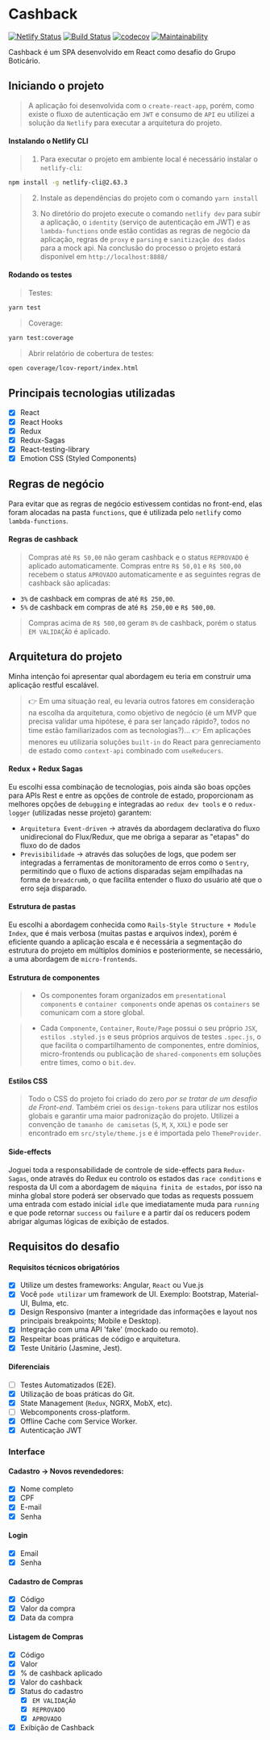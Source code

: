 # Cashback
[![Netlify Status](https://api.netlify.com/api/v1/badges/79e56956-4d28-445f-b90e-afb8df0d9990/deploy-status)](https://app.netlify.com/sites/cashback-boticario/deploys)
[![Build Status](https://travis-ci.org/ViniciusVinna/cashback.svg?branch=master)](https://travis-ci.org/ViniciusVinna/cashback)
[![codecov](https://codecov.io/gh/ViniciusVinna/cashback/branch/master/graph/badge.svg)](https://codecov.io/gh/ViniciusVinna/cashback)
[![Maintainability](https://api.codeclimate.com/v1/badges/c06c55e767c340053218/maintainability)](https://codeclimate.com/github/ViniciusVinna/cashback/maintainability)

Cashback é um SPA desenvolvido em React como desafio do Grupo Boticário.

## Iniciando o projeto

> A aplicação foi desenvolvida com o `create-react-app`, porém, como existe o fluxo de autenticação em `JWT` e consumo de `API` eu utilizei a solução da `Netlify` para executar a arquitetura do projeto.

#### Instalando o Netlify CLI
> 1) Para executar o projeto em ambiente local é necessário instalar o `netlify-cli`:
```bash
npm install -g netlify-cli@2.63.3
```
> 
> 2) Instale as dependências do projeto com o comando `yarn install`
> 
> 3) No diretório do projeto execute o comando `netlify dev` para subir a aplicação, o `identity` (serviço de autenticação em JWT) e as `lambda-functions` onde estão contidas as regras de negócio da aplicação, regras de `proxy` e `parsing` e `sanitização dos dados` para a mock api.
> Na conclusão do processo o projeto estará disponível em `http://localhost:8888/`

#### Rodando os testes
> Testes:
```bash
yarn test
```
> 
> Coverage:
```bash
yarn test:coverage
```
> Abrir relatório de cobertura de testes:
```bash
open coverage/lcov-report/index.html
```

## Principais tecnologias utilizadas
- [x] React
- [x] React Hooks
- [x] Redux
- [x] Redux-Sagas
- [x] React-testing-library
- [x] Emotion CSS (Styled Components)

## Regras de negócio

Para evitar que as regras de negócio estivessem contidas no front-end, elas foram alocadas na pasta `functions`, que é utilizada pelo `netlify` como `lambda-functions`.

#### Regras de cashback
> Compras até `R$ 50,00` não geram cashback e o status `REPROVADO` é aplicado automaticamente.
> Compras entre `R$ 50,01` e `R$ 500,00` recebem o status `APROVADO` automaticamente e as seguintes regras de cashback são aplicadas:

* `3%` de cashback em compras de até `R$ 250,00`.
* `5%` de cashback em compras de até `R$ 250,00` e `R$ 500,00`.

> Compras acima de `R$ 500,00` geram `8%` de cashback, porém o status `EM VALIDAÇÃO` é aplicado.

## Arquitetura do projeto
Minha intenção foi apresentar qual abordagem eu teria em construir uma aplicação restful escalável.
> 👉 Em uma situação real, eu levaria outros fatores em consideração na escolha da arquitetura, como objetivo de negócio (é um MVP que precisa validar uma hipótese, é para ser lançado rápido?, todos no time estão familiarizados com as tecnologias?)...
> 👉 Em aplicações menores eu utilizaria soluções `built-in` do React para genreciamento de estado como `context-api` combinado com `useReducers`.

#### Redux + Redux Sagas
Eu escolhi essa combinação de tecnologias, pois ainda são boas opções para APIs Rest e entre as opções de controle de estado, proporcionam as melhores opções de `debugging` e integradas ao `redux dev tools` e o `redux-logger` (utilizadas nesse projeto) garantem:

* `Arquitetura Event-driven` -> através da abordagem declarativa do fluxo unidirecional do Flux/Redux, que me obriga a separar as "etapas" do fluxo do de dados
* `Previsibilidade` -> através das soluções de logs, que podem ser integradas a ferramentas de monitoramento de erros como o `Sentry`, permitindo que o fluxo de actions disparadas sejam empilhadas na forma de `breadcrumb`, o que facilita entender o fluxo do usuário até que o erro seja disparado.

#### Estrutura de pastas
Eu escolhi a abordagem conhecida como `Rails-Style Structure + Module Index`, que é mais verbosa (muitas pastas e arquivos index), porém é eficiente quando a aplicação escala e é necessária a segmentação do estrutura do projeto em múltiplos domínios e posteriormente, se necessário, a uma abordagem de `micro-frontends`.

#### Estrutura de componentes
> * Os componentes foram organizados em `presentational components` e `container components` onde apenas os `containers` se comunicam com a store global.

> * Cada `Componente`, `Container`, `Route/Page` possui o seu próprio `JSX`, `estilos .styled.js` e seus próprios arquivos de testes `.spec.js`, o que facilita o compartilhamento de componentes, entre domínios, micro-frontends ou publicação de `shared-components` em soluções entre times, como o `bit.dev`.

#### Estilos CSS
> Todo o CSS do projeto foi criado do zero *por se tratar de um desafio de Front-end*.
> Também criei os `design-tokens` para utilizar nos estilos globais e garantir uma maior padronização do projeto. Utilizei a convenção de `tamanho de camisetas` (`S`, `M`, `X`, `XXL`) e pode ser encontrado em `src/style/theme.js` e é importada pelo `ThemeProvider`.

#### Side-effects
Joguei toda a responsabilidade de controle de side-effects para `Redux-Sagas`, onde através do Redux eu controlo os estados das `race conditions` e resposta da UI com a abordagem de `máquina finita de estados`, por isso na minha global store poderá ser observado que todas as requests possuem uma entrada com estado inicial `idle` que imediatamente muda para `running` e que pode retornar `success` ou `failure` e a partir daí os reducers podem abrigar algumas lógicas de exibição de estados.

## Requisitos do desafio
#### Requisitos técnicos obrigatórios
- [x] Utilize um destes frameworks: Angular, `React` ou Vue.js
- [x] Você `pode utilizar` um framework de UI. Exemplo: Bootstrap, Material-UI,
Bulma, etc.
- [x] Design Responsivo (manter a integridade das informações e layout nos
principais breakpoints; Mobile e Desktop). 
- [x] Integração com uma API 'fake' (mockado ou remoto).
- [x] Respeitar boas práticas de código e arquitetura.
- [x] Teste Unitário (Jasmine, Jest).

#### Diferenciais
- [ ] Testes Automatizados (E2E).
- [x] Utilização de boas práticas do Git. 
- [x] State Management (`Redux`, NGRX, MobX, etc).
- [ ] Webcomponents cross-platform.
- [x] Offline Cache com Service Worker.
- [x] Autenticação JWT

### Interface
#### Cadastro → Novos revendedores:
- [x] Nome completo
- [x] CPF
- [x] E-mail
- [x] Senha

#### Login
- [x] Email
- [x] Senha

#### Cadastro de Compras
- [x] Código
- [x] Valor da compra
- [x] Data da compra

#### Listagem de Compras
- [x] Código
- [x] Valor
- [x] % de cashback aplicado
- [x] Valor do cashback
- [x] Status do cadastro
    - [x] `EM VALIDAÇÃO`
    - [x] `REPROVADO`
    - [x] `APROVADO`

- [x] Exibição de Cashback
